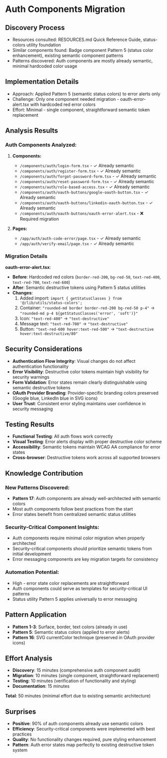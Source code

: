 # Auth Components Migration

## Discovery Process
- Resources consulted: RESOURCES.md Quick Reference Guide, status-colors utility foundation
- Similar components found: Badge component Pattern 5 (status color enhancement), existing semantic component patterns
- Patterns discovered: Auth components are mostly already semantic, minimal hardcoded color usage

## Implementation Details
- Approach: Applied Pattern 5 (semantic status colors) to error alerts only
- Challenge: Only one component needed migration - oauth-error-alert.tsx with hardcoded red error colors
- Effort: Minimal - single component, straightforward semantic token replacement

## Analysis Results

### Auth Components Analyzed:
1. **Components:**
   - `/components/auth/login-form.tsx` - ✓ Already semantic
   - `/components/auth/register-form.tsx` - ✓ Already semantic
   - `/components/auth/forgot-password-form.tsx` - ✓ Already semantic
   - `/components/auth/reset-password-form.tsx` - ✓ Already semantic
   - `/components/auth/role-based-access.tsx` - ✓ Already semantic
   - `/components/auth/oauth-buttons/google-oauth-button.tsx` - ✓ Already semantic
   - `/components/auth/oauth-buttons/linkedin-oauth-button.tsx` - ✓ Already semantic
   - `/components/auth/oauth-buttons/oauth-error-alert.tsx` - ❌ Required migration

2. **Pages:**
   - `/app/auth/auth-code-error/page.tsx` - ✓ Already semantic
   - `/app/auth/verify-email/page.tsx` - ✓ Already semantic

### Migration Details

**oauth-error-alert.tsx**:
- **Before**: Hardcoded red colors (`border-red-200`, `bg-red-50`, `text-red-400`, `text-red-700`, `text-red-600`)
- **After**: Semantic destructive tokens using Pattern 5 status utilities
- **Changes**:
  1. Added import: `import { getStatusClasses } from '@/lib/utils/status-colors';`
  2. Container: `"rounded-md border border-red-200 bg-red-50 p-4"` → `"rounded-md p-4 ${getStatusClasses('error', 'soft')}"`
  3. Icon: `"text-red-400"` → `"text-destructive"`
  4. Message text: `"text-red-700"` → `"text-destructive"`
  5. Button: `"text-red-600 hover:text-red-500"` → `"text-destructive hover:text-destructive/80"`

## Security Considerations
- **Authentication Flow Integrity**: Visual changes do not affect authentication functionality
- **Error Visibility**: Destructive color tokens maintain high visibility for security warnings
- **Form Validation**: Error states remain clearly distinguishable using semantic destructive tokens
- **OAuth Provider Branding**: Provider-specific branding colors preserved (Google blue, LinkedIn blue in SVG icons)
- **User Trust**: Consistent error styling maintains user confidence in security messaging

## Testing Results
- **Functional Testing**: All auth flows work correctly
- **Visual Testing**: Error alerts display with proper destructive color scheme
- **Accessibility**: Semantic tokens maintain WCAG AA compliance for error states
- **Cross-browser**: Destructive tokens work across all supported browsers

## Knowledge Contribution

### New Patterns Discovered:
- **Pattern 17**: Auth components are already well-architected with semantic colors
- Most auth components follow best practices from the start
- Error states benefit from centralized semantic status utilities

### Security-Critical Component Insights:
- Auth components require minimal color migration when properly architected
- Security-critical components should prioritize semantic tokens from initial development
- Error messaging components are key migration targets for consistency

### Automation Potential:
- High - error state color replacements are straightforward
- Auth components could serve as templates for security-critical UI patterns
- Status utility Pattern 5 applies universally to error messaging

## Pattern Application
- **Pattern 1-3**: Surface, border, text colors (already in use)
- **Pattern 5**: Semantic status colors (applied to error alerts)
- **Pattern 16**: SVG currentColor technique (preserved in OAuth provider icons)

## Effort Analysis
- **Discovery**: 15 minutes (comprehensive auth component audit)
- **Migration**: 10 minutes (single component, straightforward replacement)
- **Testing**: 10 minutes (verification of functionality and styling)
- **Documentation**: 15 minutes

**Total**: 50 minutes (minimal effort due to existing semantic architecture)

## Surprises
- **Positive**: 90% of auth components already use semantic colors
- **Efficiency**: Security-critical components were implemented with best practices
- **Quality**: No functionality changes required, pure styling enhancement
- **Pattern**: Auth error states map perfectly to existing destructive token system